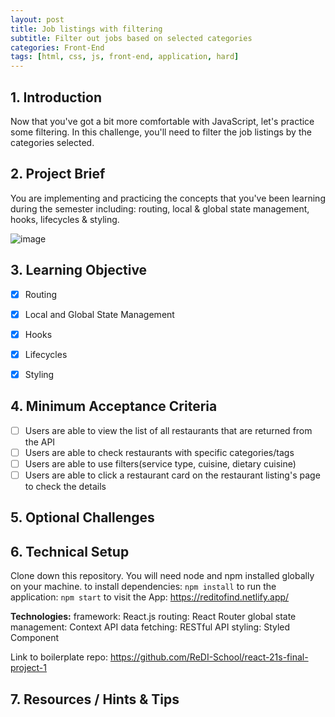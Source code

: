 ```yaml
---
layout: post
title: Job listings with filtering
subtitle: Filter out jobs based on selected categories
categories: Front-End
tags: [html, css, js, front-end, application, hard]
---
```



## 1. Introduction

Now that you've got a bit more comfortable with JavaScript, let's practice some filtering. In this challenge, you'll need to filter the job listings by the categories selected.

## 2. Project Brief 

You are implementing and practicing the concepts that you've been learning during the semester including: routing, local & global state management, hooks, lifecycles & styling.


![image](https://user-images.githubusercontent.com/51905839/199746245-229c01e3-1cc7-46a8-b36f-d18223f4cf3d.png)



## 3. Learning Objective

- [x] Routing
- [x] Local and Global State Management
- [x] Hooks
- [x] Lifecycles
- [x] Styling


## 4. Minimum Acceptance Criteria

- [ ] Users are able to view the list of all restaurants that are returned from the API 
- [ ] Users are able to check restaurants with specific categories/tags
- [ ] Users are able to use filters(service type, cuisine, dietary cuisine)
- [ ] Users are able to click a restaurant card on the restaurant listing's page to check the details

## 5. Optional Challenges



## 6. Technical Setup

Clone down this repository. You will need node and npm installed globally on your machine.
to install dependencies:
``` npm install ```
to run the application: 
``` npm start ```
to visit the App:
https://reditofind.netlify.app/

**Technologies:**
framework: React.js
routing: React Router
global state management: Context API
data fetching: RESTful API
styling: Styled Component


Link to boilerplate repo: https://github.com/ReDI-School/react-21s-final-project-1

## 7. Resources / Hints & Tips


